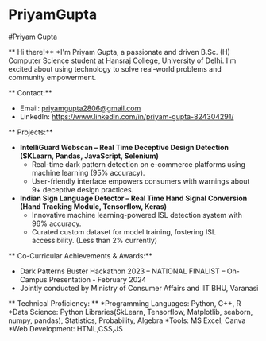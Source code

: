 # PriyamGupta

#Priyam Gupta 

** Hi there!** 
   *I'm Priyam Gupta, a passionate and driven B.Sc. (H) Computer Science student at Hansraj College, University of Delhi. I'm excited about using technology to solve real-world problems and community empowerment.

** Contact:**

* Email: priyamgupta2806@gmail.com
* LinkedIn: https://www.linkedin.com/in/priyam-gupta-824304291/


** Projects:**

* **IntelliGuard Webscan – Real Time Deceptive Design Detection (SKLearn, Pandas, JavaScript, Selenium)**
    * Real-time dark pattern detection on e-commerce platforms using machine learning (95% accuracy).
    * User-friendly interface empowers consumers with warnings about 9+ deceptive design practices.
* **Indian Sign Language Detector – Real Time Hand Signal Conversion (Hand Tracking Module, Tensorflow, Keras)**
    * Innovative machine learning-powered ISL detection system with 96% accuracy.
    * Curated custom dataset for model training, fostering ISL accessibility. (Less than 2% currently) 

** Co-Curricular Achievements & Awards:**

* Dark Patterns Buster Hackathon 2023 – NATIONAL FINALIST – On-Campus Presentation - February 2024
* Jointly conducted by Ministry of Consumer Affairs and IIT BHU, Varanasi


** Technical Proficiency: **
  *Programming Languages: Python, C++, R
  *Data Science:   Python Libraries(SkLearn, Tensorflow, Matplotlib, seaborn, numpy, pandas), Statistics, Probability, Algebra
  *Tools: MS Excel, Canva
  *Web Development: HTML,CSS,JS

